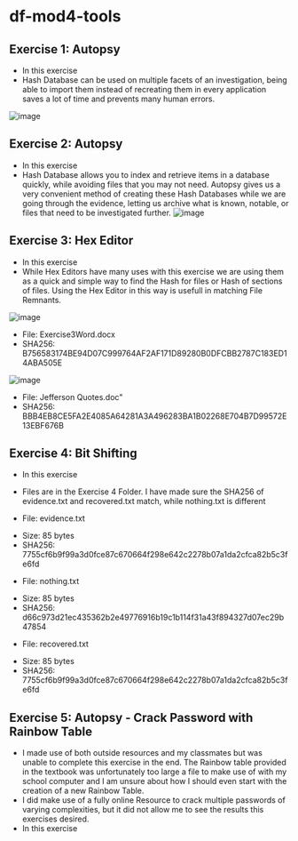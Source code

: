 # df-mod4-tools

## Exercise 1: Autopsy
* In this exercise
* Hash Database can be used on multiple facets of an investigation, being able to import them instead of recreating them in every application saves a lot of time and prevents many human errors.

![image](https://user-images.githubusercontent.com/93896867/230701925-d7c7751e-d80d-479a-be9a-a9c2fa410b81.png)

## Exercise 2: Autopsy
* In this exercise
* Hash Database allows you to index and retrieve items in a database quickly, while avoiding files that you may not need. Autopsy gives us a very convenient method of creating these Hash Databases while we are going through the evidence, letting us archive what is known, notable, or files that need to be investigated further. 
![image](https://user-images.githubusercontent.com/93896867/230702043-852e1f78-8965-4b4f-92d4-157a744d4f29.png)

## Exercise 3: Hex Editor
* In this exercise
* While Hex Editors have many uses with this exercise we are using them as a quick and simple way to find the Hash for files or Hash of sections of files. Using the Hex Editor in this way is usefull in matching File Remnants.

![image](https://user-images.githubusercontent.com/93896867/230702312-cde0dc1f-2f13-4521-9552-0b6581c8dce7.png)
- File: Exercise3Word.docx
- SHA256: B756583174BE94D07C999764AF2AF171D89280B0DFCBB2787C183ED14ABA505E

![image](https://user-images.githubusercontent.com/93896867/230702435-e9d3a674-2f0b-4a52-8224-d69225d648fb.png)
- File: Jefferson Quotes.doc" 
- SHA256: BBB4EB8CE5FA2E4085A64281A3A496283BA1B02268E704B7D99572E13EBF676B

## Exercise 4: Bit Shifting
* In this exercise
* Files are in the Exercise 4 Folder. I have made sure the SHA256 of evidence.txt and recovered.txt match, while nothing.txt is different

* File: evidence.txt
- Size: 85 bytes
- SHA256: 7755cf6b9f99a3d0fce87c670664f298e642c2278b07a1da2cfca82b5c3fe6fd

* File: nothing.txt
- Size: 85 bytes
- SHA256: d66c973d21ec435362b2e49776916b19c1b114f31a43f894327d07ec29b47854

* File: recovered.txt
- Size: 85 bytes
- SHA256: 7755cf6b9f99a3d0fce87c670664f298e642c2278b07a1da2cfca82b5c3fe6fd

## Exercise 5: Autopsy - Crack Password with Rainbow Table
* I made use of both outside resources and my classmates but was unable to complete this exercise in the end. The Rainbow table provided in the textbook was unfortunately too large a file to make use of with my school computer and I am unsure about how I should even start with the creation of a new Rainbow Table.
* I did make use of a fully online Resource to crack multiple passwords of varying complexities, but it did not allow me to see the results this exercises desired.
* In this exercise

